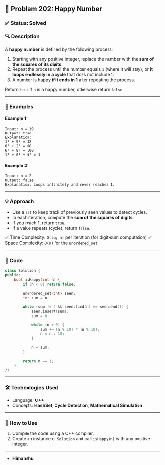 ## 📘 Problem 202: Happy Number

### ✅ Status: Solved

### 🔍 Description

A **happy number** is defined by the following process:

1. Starting with any positive integer, replace the number with the **sum of the squares of its digits**.
2. Repeat the process until the number equals `1` (where it will stay), or **it loops endlessly in a cycle** that does not include `1`.
3. A number is happy **if it ends in 1** after repeating the process.

Return `true` if `n` is a happy number, otherwise return `false`.

---

### 🧠 Examples

#### Example 1:
```plaintext
Input: n = 19  
Output: true  
Explanation:  
1² + 9² = 82  
8² + 2² = 68  
6² + 8² = 100  
1² + 0² + 0² = 1
````

#### Example 2:

```plaintext
Input: n = 2  
Output: false  
Explanation: Loops infinitely and never reaches 1.
```

---

### 💡 Approach

* Use a `set` to keep track of previously seen values to detect cycles.
* In each iteration, compute the **sum of the squares of digits**.
* If you reach 1, return `true`.
* If a value repeats (cycle), return `false`.

✅ Time Complexity: `O(log n)` per iteration (for digit-sum computation)
✅ Space Complexity: `O(n)` for the `unordered_set`

---

### 🧾 Code

```cpp
class Solution {
public:
    bool isHappy(int n) {
        if (n < 0) return false;

        unordered_set<int> seen;
        int sum = n;

        while (sum != 1 && seen.find(n) == seen.end()) {
            seen.insert(sum);
            sum = 0;

            while (n > 0) {
                sum += (n % 10) * (n % 10);
                n = n / 10;
            }

            n = sum;
        }

        return n == 1;
    }
};
```

---

### 🛠️ Technologies Used

* Language: **C++**
* Concepts: **HashSet**, **Cycle Detection**, **Mathematical Simulation**

---

### 📁 How to Use

1. Compile the code using a C++ compiler.
2. Create an instance of `Solution` and call `isHappy(n)` with any positive integer.

---
* **Himanshu**
